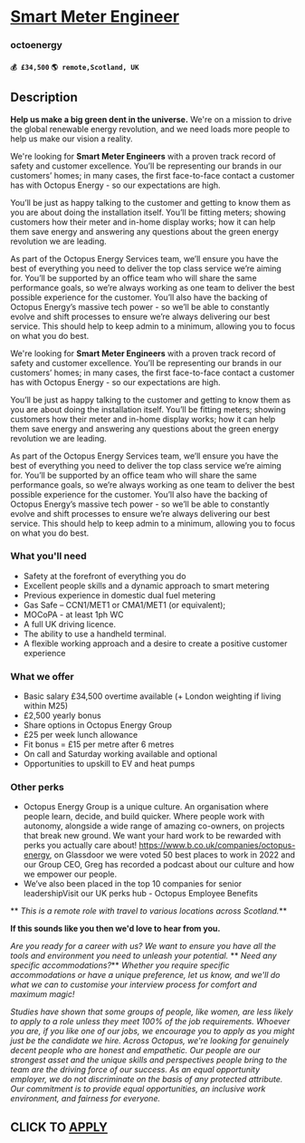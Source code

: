 # [Smart Meter Engineer](https://www.remotewlb.com/apply/smart-meter-engineer-107630)  
### octoenergy  
#### `💰 £34,500` `🌎 remote,Scotland, UK`  

## Description

 **Help us make a big green dent in the universe.** We're on a mission to drive the global renewable energy revolution, and we need loads more people to help us make our vision a reality.

  

We're looking for **Smart Meter Engineers** with a proven track record of safety and customer excellence. You’ll be representing our brands in our customers’ homes; in many cases, the first face-to-face contact a customer has with Octopus Energy - so our expectations are high.

  

You’ll be just as happy talking to the customer and getting to know them as you are about doing the installation itself. You’ll be fitting meters; showing customers how their meter and in-home display works; how it can help them save energy and answering any questions about the green energy revolution we are leading.

  

As part of the Octopus Energy Services team, we’ll ensure you have the best of everything you need to deliver the top class service we’re aiming for. You’ll be supported by an office team who will share the same performance goals, so we’re always working as one team to deliver the best possible experience for the customer. You’ll also have the backing of Octopus Energy’s massive tech power - so we’ll be able to constantly evolve and shift processes to ensure we’re always delivering our best service. This should help to keep admin to a minimum, allowing you to focus on what you do best.

  

  

We're looking for **Smart Meter Engineers** with a proven track record of safety and customer excellence. You’ll be representing our brands in our customers’ homes; in many cases, the first face-to-face contact a customer has with Octopus Energy - so our expectations are high.

  

You’ll be just as happy talking to the customer and getting to know them as you are about doing the installation itself. You’ll be fitting meters; showing customers how their meter and in-home display works; how it can help them save energy and answering any questions about the green energy revolution we are leading.

  

As part of the Octopus Energy Services team, we’ll ensure you have the best of everything you need to deliver the top class service we’re aiming for. You’ll be supported by an office team who will share the same performance goals, so we’re always working as one team to deliver the best possible experience for the customer. You’ll also have the backing of Octopus Energy’s massive tech power - so we’ll be able to constantly evolve and shift processes to ensure we’re always delivering our best service. This should help to keep admin to a minimum, allowing you to focus on what you do best.

  

  

### What you'll need

* Safety at the forefront of everything you do
* Excellent people skills and a dynamic approach to smart metering
* Previous experience in domestic dual fuel metering
* Gas Safe – CCN1/MET1 or CMA1/MET1 (or equivalent); 
* MOCoPA - at least 1ph WC
* A full UK driving licence.
* The ability to use a handheld terminal.
* A flexible working approach and a desire to create a positive customer experience

  

### What we offer

* Basic salary £34,500 overtime available (+ London weighting if living within M25)
* £2,500 yearly bonus
* Share options in Octopus Energy Group
* £25 per week lunch allowance
* Fit bonus = £15 per metre after 6 metres
* On call and Saturday working available and optional
* Opportunities to upskill to EV and heat pumps

  

### Other perks

* Octopus Energy Group is a unique culture. An organisation where people learn, decide, and build quicker. Where people work with autonomy, alongside a wide range of amazing co-owners, on projects that break new ground. We want your hard work to be rewarded with perks you actually care about! https://www.b.co.uk/companies/octopus-energy, on Glassdoor we were voted 50 best places to work in 2022 and our Group CEO, Greg has recorded a podcast about our culture and how we empower our people. 
* We’ve also been placed in the top 10 companies for senior leadershipVisit our UK perks hub - Octopus Employee Benefits

  

 ** _This is a remote role with travel to various locations across Scotland._**

  

 **If this sounds like you then we'd love to hear from you.**

  

 _Are you ready for a career with us? We want to ensure you have all the tools and environment you need to unleash your potential._ ** _Need any specific accommodations?_** _Whether you require specific accommodations or have a unique preference, let us know, and we'll do what we can to customise your interview process for comfort and maximum magic!_

  

 _Studies have shown that some groups of people, like women, are less likely to apply to a role unless they meet 100% of the job requirements. Whoever you are, if you like one of our jobs, we encourage you to apply as you might just be the candidate we hire. Across Octopus, we're looking for genuinely decent people who are honest and empathetic. Our people are our strongest asset and the unique skills and perspectives people bring to the team are the driving force of our success. As an equal opportunity employer, we do not discriminate on the basis of any protected attribute. Our commitment is to provide equal opportunities, an inclusive work environment, and fairness for everyone._

  
## CLICK TO [APPLY](https://www.remotewlb.com/apply/smart-meter-engineer-107630)

